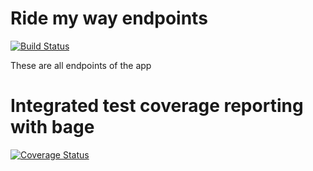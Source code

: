 # Ride my way endpoints


[![Build Status](https://travis-ci.org/Njaya2019/Ride-My-Way.svg?branch=endpoint)](https://travis-ci.org/Njaya2019/Ride-My-Way)


These are all endpoints of the app

# Integrated test coverage reporting with bage

[![Coverage Status](https://coveralls.io/repos/github/Njaya2019/Ride-My-Way/badge.svg?branch=endpoint)](https://coveralls.io/github/Njaya2019/Ride-My-Way?branch=endpoint)

